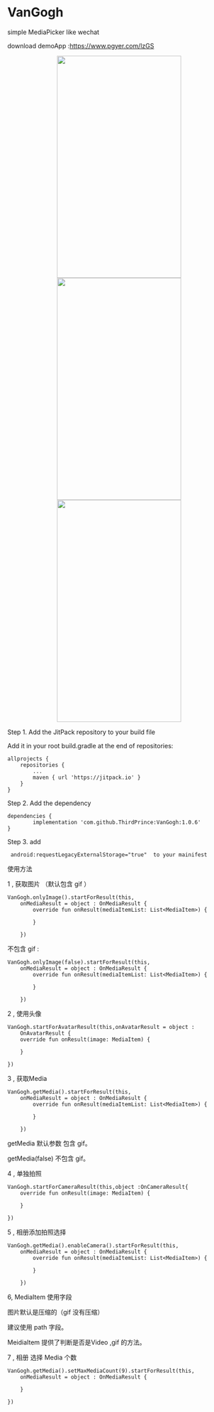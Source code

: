 # VanGogh
 simple MediaPicker like wechat 
 
 download demoApp :https://www.pgyer.com/lzGS 
 


<div align=center><img width="280" height="500" src="https://user-images.githubusercontent.com/26602893/139173765-0bc711d2-7820-40a1-af54-9a59704561d6.jpg"/></div>
<div align=center><img width="280" height="500" src="https://user-images.githubusercontent.com/26602893/139173777-61c612d7-b80b-4b2d-830d-9d0d7f291192.jpg"/></div>

<div align=center><img width="280" height="500" src="https://user-images.githubusercontent.com/26602893/139175153-fd6d0c77-df27-4095-b528-e9955e756618.gif"/></div>


Step 1. Add the JitPack repository to your build file

Add it in your root build.gradle at the end of repositories:

	allprojects {
		repositories {
			...
			maven { url 'https://jitpack.io' }
		}
	}
 
 Step 2. Add the dependency

	dependencies {
	        implementation 'com.github.ThirdPrince:VanGogh:1.0.6'
	}
 
Step 3. add 

     android:requestLegacyExternalStorage="true"  to your mainifest
     
 使用方法
 
 1 , 获取图片 （默认包含 gif ）

```
VanGogh.onlyImage().startForResult(this,
    onMediaResult = object : OnMediaResult {
        override fun onResult(mediaItemList: List<MediaItem>) {
         
        }

    })
```

	
	
 不包含 gif :

```
VanGogh.onlyImage(false).startForResult(this,
    onMediaResult = object : OnMediaResult {
        override fun onResult(mediaItemList: List<MediaItem>) {
          
        }

    })
```

2 , 使用头像

```
VanGogh.startForAvatarResult(this,onAvatarResult = object :
    OnAvatarResult {
    override fun onResult(image: MediaItem) {
     
    }

})
```
	
3 , 获取Media

```
VanGogh.getMedia().startForResult(this,
    onMediaResult = object : OnMediaResult {
        override fun onResult(mediaItemList: List<MediaItem>) {
         
        }

    })
```
	
getMedia 默认参数 包含 gif。

getMedia(false) 不包含 gif。
	
4 , 单独拍照

```
VanGogh.startForCameraResult(this,object :OnCameraResult{
    override fun onResult(image: MediaItem) {
       
    }

})
```

5 , 相册添加拍照选择

```
VanGogh.getMedia().enableCamera().startForResult(this,
    onMediaResult = object : OnMediaResult {
        override fun onResult(mediaItemList: List<MediaItem>) {
           
        }

    })
```
6, MediaItem 使用字段
	
图片默认是压缩的（gif 没有压缩）

建议使用 path 字段。

MeidiaItem 提供了判断是否是Video ,gif 的方法。
	
7 , 相册 选择 Media 个数

```
VanGogh.getMedia().setMaxMediaCount(9).startForResult(this,
    onMediaResult = object : OnMediaResult {
   
    }

})
```
	
